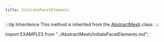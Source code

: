 ```yaml
---
title: InitiateFacetElements
---
```



:::tip Inheritence
This method is inherited from the [AbstractMesh](../AbstractMesh/AbstractMesh_.md) class.
:::

import EXAMPLE5 from "../AbstractMesh/InitiateFacetElements.md";

<EXAMPLE5 />
